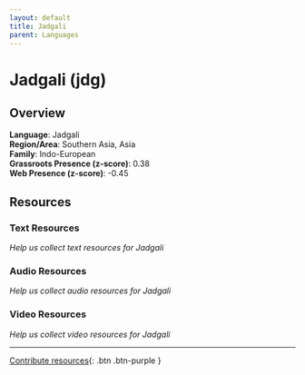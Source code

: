 ```yaml
---
layout: default
title: Jadgali
parent: Languages
---
```


# Jadgali (jdg)

## Overview

**Language**: Jadgali  
**Region/Area**: Southern Asia, Asia  
**Family**: Indo-European  
**Grassroots Presence (z-score)**: 0.38  
**Web Presence (z-score)**: -0.45  

## Resources

### Text Resources
*Help us collect text resources for Jadgali*

### Audio Resources
*Help us collect audio resources for Jadgali*

### Video Resources
*Help us collect video resources for Jadgali*

---

[Contribute resources](https://forms.office.com/e/1SfLJx3u1r){: .btn .btn-purple }
